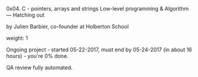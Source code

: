 0x04. C - pointers, arrays and strings
 Low-level programming & Algorithm ― Hatching out

 by Julien Barbier, co-founder at Holberton School

 weight: 1

 Ongoing project - started 05-22-2017, must end by 05-24-2017
 (in about 16 hours) - you're 0% done.

 QA review fully automated.
